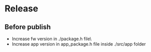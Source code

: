 # Release

## Before publish
- Increase fw version in ./package.h file\
- Increase app version in app_package.h file inside ./src/app folder